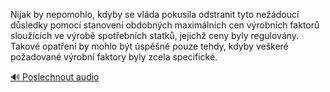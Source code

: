 
Nijak by nepomohlo, kdyby se vláda pokusila odstranit tyto nežádoucí důsledky pomocí stanovení obdobných maximálních cen výrobních faktorů sloužících ve výrobě spotřebních statků, jejichž ceny byly regulovány. Takové opatření by mohlo být úspěšné pouze tehdy, kdyby veškeré požadované výrobní faktory byly zcela specifické.

[🔊 Poslechnout audio](/data/7-paragraphs/audio/chapter_152/para_004-Nijak-by-nepomohlo-kdyby-se-vlda-pokusila-odstra.mp3)
